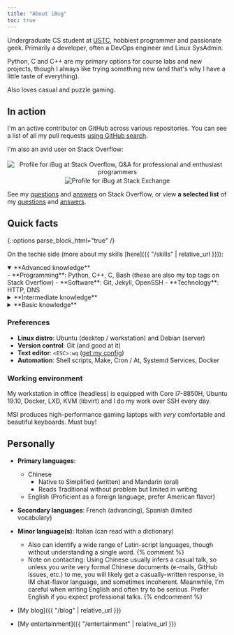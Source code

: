 ```yaml
---
title: "About iBug"
toc: true
---
```


Undergraduate CS student at [USTC][USTC], hobbiest programmer and passionate geek. Primarily a developer, often a DevOps engineer and Linux SysAdmin.

Python, C and C++ are my primary options for course labs and new projects, though I always like trying something new (and that's why I have a little taste of everything).

Also loves casual and puzzle gaming.

## In action

I'm an active contributor on GitHub across various repositories. You can see a list of all my pull requests [using GitHub search][all-prs].

I'm also an avid user on Stack Overflow:

<p><center>
<a href="https://stackoverflow.com/users/5958455" style="text-decoration: initial;">
<img alt="Profile for iBug at Stack Overflow, Q&A for professional and enthusiast programmers" src="https://stackoverflow.com/users/flair/5958455.png" class="card" style="margin-top: 0.2rem;"/>
</a>
<a href="https://stackexchange.com/users/7886663" style="text-decoration: initial;">
<img alt="Profile for iBug at Stack Exchange" src="https://stackexchange.com/users/flair/7886663.png" class="card" style="margin-top: 0.2rem;"/>
</a>
</center></p>

See my [questions][so-q] and [answers][so-a] on Stack Overflow, or view **a selected list** of my [questions][so-sq] and [answers][so-sa].

## Quick facts

{::options parse_block_html="true" /}

On the techie side (more about my skills [here]({{ "/skills" | relative_url }})):

<details open markdown="1">
<summary> **Advanced knowledge**
</summary>
- **Programming**: Python, C++, C, Bash (these are also my top tags on Stack Overflow)
- **Software**: Git, Jekyll, OpenSSH
- **Technology**: HTTP, DNS
</details>

<details markdown="1">
<summary> **Intermediate knowledge**
</summary>
- **Programming**: Ruby, the Web Trilogy (HTML / CSS / JavaScript), Verilog, VBScript
- **Framework**:
  Rails,
  Bootstrap,
  jQuery,
  Flask,
  [Chisel](https://www.chisel-lang.org/),
  [Electron](https://www.electronjs.org/)
- **Software**:
  Vim,
  Nginx,
  Docker,
  Linux <abbr title="Logical Volume Manager">LVM</abbr>,
  Make,
  LXD,
  Systemd,
  [Singularity](https://sylabs.io/) (Container)
- **Miscellaneous**: Linux Networking (routing, firewall, iptables etc.)
</details>

<details markdown="1">
<summary> **Basic knowledge**
</summary>
- **Programming**: SQL (MySQL 5.7+ / MariaDB 10.1+, SQLite 3), PHP, Go, AWK, Wolfram Mathematica, Perl
- **Framework**: [Sinatra](https://sinatrarb.com), Django
- **Software**: ZFS
- **Technology**:
  Infiniband <abbr title="Remote Direct Memory Access">RDMA</abbr>,
</details>

### Preferences

- **Linux distro**: Ubuntu (desktop / workstation) and Debian (server)
- **Version control**: Git (and good at it)
- **Text editor**: `<ESC>:wq` ([get my config](https://e.ibugone.com/conf/vimrc))
- **Automation**: Shell scripts, Make, Cron / At, Systemd Services, Docker

### Working environment

My workstation in office (headless) is equipped with Core i7-8850H, Ubuntu 19.10, Docker, LXD, KVM (libvirt) and I do my work over SSH every day.

MSI produces high-performance gaming laptops with *very* comfortable and beautiful keyboards. Must buy!

## Personally

- **Primary languages**:
  - Chinese
    - Native to Simplified (written) and Mandarin (oral)
    - Reads Traditional without problem but limited in writing
  - English (Proficient as a foreign language, prefer American flavor)
- **Secondary languages**: French (advancing), Spanish (limited vocabulary)
- **Minor language(s)**: Italian (can read with a dictionary)
  - Also can identify a wide range of Latin-script languages, though without understanding a single word.
{% comment %}
  - Note on contacting: Using Chinese usually infers a casual talk, so unless you write very formal Chinese documents (e-mails, GitHub issues, etc.) to me, you will likely get a casually-written response, in IM chat-flavor language, and sometimes incoherent. Meanwhile, I'm careful when writing English and often try to be serious. Prefer English if you expect professional talks.
{% endcomment %}
- [My blog]({{ "/blog" | relative_url }})
- [My entertainment]({{ "/entertainment" | relative_url }})


  [USTC]: https://en.ustc.edu.cn/
  [so-q]: https://stackoverflow.com/users/5958455/ibug?tab=questions "iBug's questions on Stack Overflow"
  [so-a]: https://stackoverflow.com/users/5958455/ibug?tab=answers "iBug's answers on Stack Overflow"
  [so-sq]: /so/selected-questions
  [so-sa]: /so/selected-answers
  [all-prs]: https://github.com/pulls?utf8=%E2%9C%93&q=is%3Apr+author%3AiBug+archived%3Afalse "All of iBug's pull requests on GitHub"
